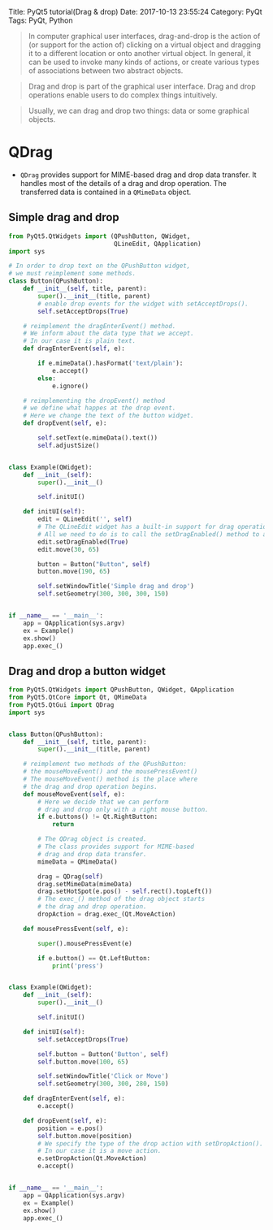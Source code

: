 Title: PyQt5 tutorial(Drag & drop)
Date: 2017-10-13 23:55:24
Category: PyQt
Tags: PyQt, Python

> In computer graphical user interfaces, drag-and-drop is the action of (or support for the action of) clicking on a virtual object and dragging it to a different location or onto another virtual object. In general, it can be used to invoke many kinds of actions, or create various types of associations between two abstract objects.

> Drag and drop is part of the graphical user interface. Drag and drop operations enable users to do complex things intuitively.

> Usually, we can drag and drop two things: data or some graphical objects.

QDrag
=====

* `QDrag` provides support for MIME-based drag and drop data transfer. It handles most of the details of a drag and drop operation. The transferred data is contained in a `QMimeData` object.

## Simple drag and drop

```python
from PyQt5.QtWidgets import (QPushButton, QWidget,
                             QLineEdit, QApplication)
import sys

# In order to drop text on the QPushButton widget,
# we must reimplement some methods.
class Button(QPushButton):
    def __init__(self, title, parent):
        super().__init__(title, parent)
        # enable drop events for the widget with setAcceptDrops().
        self.setAcceptDrops(True)

    # reimplement the dragEnterEvent() method.
    # We inform about the data type that we accept.
    # In our case it is plain text.
    def dragEnterEvent(self, e):

        if e.mimeData().hasFormat('text/plain'):
            e.accept()
        else:
            e.ignore()

    # reimplementing the dropEvent() method
    # we define what happes at the drop event.
    # Here we change the text of the button widget.
    def dropEvent(self, e):

        self.setText(e.mimeData().text())
        self.adjustSize()


class Example(QWidget):
    def __init__(self):
        super().__init__()

        self.initUI()

    def initUI(self):
        edit = QLineEdit('', self)
        # The QLineEdit widget has a built-in support for drag operations. 
        # All we need to do is to call the setDragEnabled() method to activate it.
        edit.setDragEnabled(True)
        edit.move(30, 65)

        button = Button("Button", self)
        button.move(190, 65)

        self.setWindowTitle('Simple drag and drop')
        self.setGeometry(300, 300, 300, 150)


if __name__ == '__main__':
    app = QApplication(sys.argv)
    ex = Example()
    ex.show()
    app.exec_()
```

## Drag and drop a button widget

```python
from PyQt5.QtWidgets import QPushButton, QWidget, QApplication
from PyQt5.QtCore import Qt, QMimeData
from PyQt5.QtGui import QDrag
import sys


class Button(QPushButton):
    def __init__(self, title, parent):
        super().__init__(title, parent)

    # reimplement two methods of the QPushButton:
    # the mouseMoveEvent() and the mousePressEvent()
    # The mouseMoveEvent() method is the place where
    # the drag and drop operation begins.
    def mouseMoveEvent(self, e):
        # Here we decide that we can perform
        # drag and drop only with a right mouse button.
        if e.buttons() != Qt.RightButton:
            return

        # The QDrag object is created.
        # The class provides support for MIME-based
        # drag and drop data transfer.
        mimeData = QMimeData()

        drag = QDrag(self)
        drag.setMimeData(mimeData)
        drag.setHotSpot(e.pos() - self.rect().topLeft())
        # The exec_() method of the drag object starts
        # the drag and drop operation.
        dropAction = drag.exec_(Qt.MoveAction)

    def mousePressEvent(self, e):

        super().mousePressEvent(e)

        if e.button() == Qt.LeftButton:
            print('press')


class Example(QWidget):
    def __init__(self):
        super().__init__()

        self.initUI()

    def initUI(self):
        self.setAcceptDrops(True)

        self.button = Button('Button', self)
        self.button.move(100, 65)

        self.setWindowTitle('Click or Move')
        self.setGeometry(300, 300, 280, 150)

    def dragEnterEvent(self, e):
        e.accept()

    def dropEvent(self, e):
        position = e.pos()
        self.button.move(position)
        # We specify the type of the drop action with setDropAction(). 
        # In our case it is a move action.
        e.setDropAction(Qt.MoveAction)
        e.accept()


if __name__ == '__main__':
    app = QApplication(sys.argv)
    ex = Example()
    ex.show()
    app.exec_()
```

